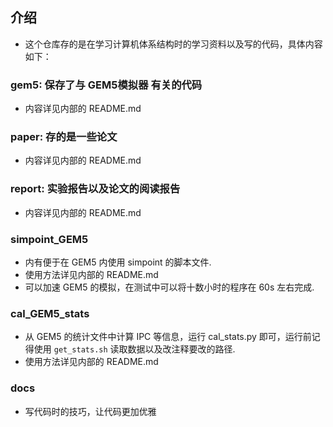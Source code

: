 ## 介绍
+   这个仓库存的是在学习计算机体系结构时的学习资料以及写的代码，具体内容如下：

### gem5: 保存了与 GEM5模拟器 有关的代码
+   内容详见内部的 README.md

### paper: 存的是一些论文
+   内容详见内部的 README.md

### report: 实验报告以及论文的阅读报告
+   内容详见内部的 README.md

### simpoint_GEM5
+   内有便于在 GEM5 内使用 simpoint 的脚本文件.
+   使用方法详见内部的 README.md
+   可以加速 GEM5 的模拟，在测试中可以将十数小时的程序在 60s 左右完成.

### cal_GEM5_stats
+   从 GEM5 的统计文件中计算 IPC 等信息，运行 cal_stats.py 即可，运行前记得使用 `get_stats.sh` 读取数据以及改注释要改的路径.
+   使用方法详见内部的 README.md

### docs
+   写代码时的技巧，让代码更加优雅